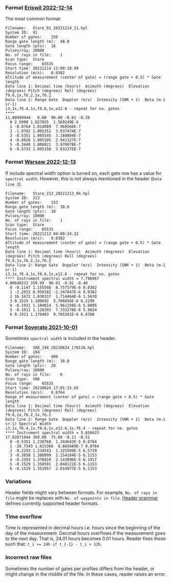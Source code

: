 ### Format [Eriswil 2022-12-14](tests/raw-files/pass/eriswil-2022-12-14-Stare_91_20221214_11.hpl)
The most common format:
```
Filename:	Stare_91_20221214_11.hpl
System ID:	91
Number of gates:	250
Range gate length (m):	48.0
Gate length (pts):	16
Pulses/ray:	20000
No. of rays in file:	1
Scan type:	Stare
Focus range:	65535
Start time:	20221214 11:00:18.99
Resolution (m/s):	0.0382
Altitude of measurement (center of gate) = (range gate + 0.5) * Gate length
Data line 1: Decimal time (hours)  Azimuth (degrees)  Elevation (degrees) Pitch (degrees) Roll (degrees)
f9.6,1x,f6.2,1x,f6.2
Data line 2: Range Gate  Doppler (m/s)  Intensity (SNR + 1)  Beta (m-1 sr-1)
i3,1x,f6.4,1x,f8.6,1x,e12.6 - repeat for no. gates
****
11.00499444   0.00  90.00 -0.01 -0.20
  0 2.5990 1.027855  1.569249E-6
  1 -0.0764 1.014089  7.960566E-7
  2 -1.0702 1.005351  3.037474E-7
  3 -0.5351 1.005545  3.168804E-7
  4 -0.8026 1.005105  2.941327E-7
  5 -0.3440 1.006821  3.970078E-7
  6 -0.5733 1.005150  3.032375E-7
```

### Format [Warsaw 2022-12-13](tests/raw-files/pass/warsaw-2022-12-13-Stare_213_20221213_04.hpl)

If include spectral width option is turned on,
each gate row has a value for `spectral width`.
However, this is not always mentioned in the header (`Data line 2`).

```
Filename:	Stare_213_20221213_04.hpl
System ID:	213
Number of gates:	333
Range gate length (m):	30.0
Gate length (pts):	10
Pulses/ray:	10000
No. of rays in file:	1
Scan type:	Stare
Focus range:	65535
Start time:	20221213 04:00:24.32
Resolution (m/s):	0.0382
Altitude of measurement (center of gate) = (range gate + 0.5) * Gate length
Data line 1: Decimal time (hours)  Azimuth (degrees)  Elevation (degrees) Pitch (degrees) Roll (degrees)
f9.6,1x,f6.2,1x,f6.2
Data line 2: Range Gate  Doppler (m/s)  Intensity (SNR + 1)  Beta (m-1 sr-1)
i3,1x,f6.4,1x,f8.6,1x,e12.6 - repeat for no. gates
**** Instrument spectral width = 7.796967
4.00648333 359.99  90.01 -0.01 -0.40
  0 -0.1147 1.155508  8.757579E-6 0.0382
  1 -2.2932 0.958382 -2.347047E-6 0.0382
  2 16.1672 1.030337  1.714464E-6 1.5670
  3 0.1529 1.100692  5.706656E-6 6.2299
  4 -0.1911 1.104814  5.961256E-6 5.8095
  5 -0.1911 1.128393  7.333278E-6 5.9624
  6 0.1911 1.170483  9.785261E-6 6.0388
```

### Format [Soverato 2021-10-01](tests/raw-files/pass/soverato-2021-10-01-VAD_194_20210624_170110.hpl)

Sometimes `spectral width` is included in the header.

```
Filename:	VAD_194_20210624_170110.hpl
System ID:	194
Number of gates:	400
Range gate length (m):	30.0
Gate length (pts):	20
Pulses/ray:	10000
No. of rays in file:	6
Scan type:	VAD
Focus range:	65535
Start time:	20210624 17:01:15.65
Resolution (m/s):	0.0764
Range of measurement (center of gate) = (range gate + 0.5) * Gate length
Data line 1: Decimal time (hours)  Azimuth (degrees)  Elevation (degrees) Pitch (degrees) Roll (degrees)
f9.6,1x,f6.2,1x,f6.2
Data line 2: Range Gate  Doppler (m/s)  Intensity (SNR + 1)  Beta (m-1 sr-1) Spectral Width
i3,1x,f6.4,1x,f8.6,1x,e12.6,1x,f6.4 - repeat for no. gates
**** Instrument spectral width = 5.656623
17.02071944 360.00  75.00 -0.11 -0.51
  0 -0.5351 1.238768  1.344642E-5 0.0764
  1 -26.7543 1.015366  8.665689E-7 0.0764
  2 -0.2293 1.234543  1.325509E-5 6.5739
  3 -0.3058 1.380099  2.154184E-5 6.1153
  4 -0.2293 1.376810  2.143096E-5 6.1917
  5 -0.1529 1.358591  2.048121E-5 6.1153
  6 -0.1529 1.351057  2.014977E-5 6.1153
```

### Variations

Header fields might vary between formats.
For example, `No. of rays in file` might be
replaces with `No. of waypoints in file`.
[Header grammar](src/halo_reader/grammar_header.lark)
defines currently supported header formats.

### Time overflow
Time is represented in decimal hours
i.e. hours since the beginning of the day of the measurement.
Decimal hours overflows if the measurement goes to the next day.
That is, 24.01 hours becomes 0.01 hours.
Reader fixes these such that:
`t_i += 24h if t_{-1} - t_i > 12h`.



### Incorrect raw files
Sometimes the number of gates per profiles differs from the header,
or might change in the middle of the file.
In these cases, reader raises an error.
